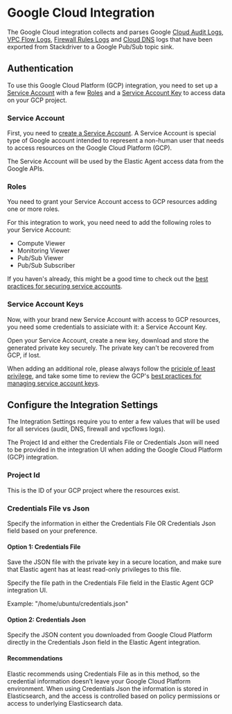 # Google Cloud Integration

The Google Cloud integration collects and parses Google [Cloud Audit Logs](https://cloud.google.com/logging/docs/audit), [VPC Flow Logs](https://cloud.google.com/vpc/docs/using-flow-logs), [Firewall Rules Logs](https://cloud.google.com/vpc/docs/firewall-rules-logging) and [Cloud DNS](https://cloud.google.com/dns) logs that have been exported from Stackdriver to a Google Pub/Sub topic sink.


## Authentication

To use this Google Cloud Platform (GCP) integration, you need to set up a [Service Account](https://cloud.google.com/iam/docs/understanding-service-accounts) with a few [Roles](https://cloud.google.com/iam/docs/viewing-grantable-roles) and a [Service Account Key](https://cloud.google.com/iam/docs/creating-managing-service-account-keys) to access data on your GCP project.

### Service Account

First, you need to [create a Service Account](https://cloud.google.com/iam/docs/creating-managing-service-accounts). A Service Account is special type of Google account intended to represent a non-human user that needs to access resources on the Google Cloud Platform (GCP).

The Service Account will be used by the Elastic Agent access data from the Google APIs.

### Roles

You need to grant your Service Account access to GCP resources adding one or more roles.

For this integration to work, you need need to add the following roles to your Service Account:

- Compute Viewer
- Monitoring Viewer
- Pub/Sub Viewer
- Pub/Sub Subscriber

If you haven's already, this might be a good time to check out the [best practices for securing service accounts](https://cloud.google.com/iam/docs/best-practices-for-securing-service-accounts).

### Service Account Keys

Now, with your brand new Service Account with access to GCP resources, you need some credentials to assiciate with it: a Service Account Key.

Open your Service Account, create a new key, download and store the generated private key securely. The private key can't be recovered from GCP, if lost.

When adding an additional role, please always follow the [priciple of least privilege](https://en.wikipedia.org/wiki/Principle_of_least_privilege), and take some time to review the GCP's [best practices for managing service account keys](https://cloud.google.com/iam/docs/best-practices-for-managing-service-account-keys).

## Configure the Integration Settings

The Integration Settings require you to enter a few values that will be used for all services (audit, DNS, firewall and vpcflows logs).

The Project Id and either the Credentials File or Credentials Json will need to be provided in the integration UI when adding the Google Cloud Platform (GCP) integration.

### Project Id

This is the ID of your GCP project where the resources exist.

### Credentials File vs Json

Specify the information in either the Credentials File OR Credentials Json field based on your preference.

#### Option 1: Credentials File

Save the JSON file with the private key in a secure location, and make sure that Elastic agent has at least read-only privileges to this file.

Specify the file path in the Credentials File field in the Elastic Agent GCP integration UI.

Example: "/home/ubuntu/credentials.json"

#### Option 2: Credentials Json

Specify the JSON content you downloaded from Google Cloud Platform directly in the Credentials Json field in the Elastic Agent integration.

#### Recommendations

Elastic recommends using Credentials File as in this method, so the credential information doesn’t leave your Google Cloud Platform environment. When using Credentials Json the information is stored in Elasticsearch, and the access is controlled based on policy permissions or access to underlying Elasticsearch data.
